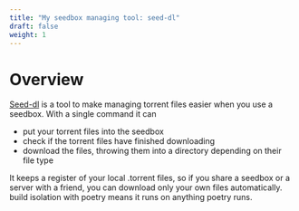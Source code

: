 ```yaml
---
title: "My seedbox managing tool: seed-dl"
draft: false
weight: 1
---
```


# Overview

[Seed-dl](https://github.com/williameast/seed-dl) is a tool to make managing
torrent files easier when you use a seedbox. With a single command it can

- put your torrent files into the seedbox
- check if the torrent files have finished downloading
- download the files, throwing them into a directory depending on their file
  type

It keeps a register of your local .torrent files, so if you share a seedbox or a
server with a friend, you can download only your own files automatically. build
isolation with poetry means it runs on anything poetry runs.
